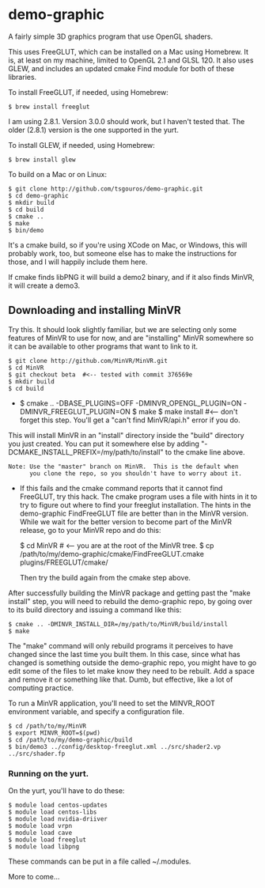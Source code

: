 # demo-graphic

A fairly simple 3D graphics program that use OpenGL shaders.

This uses FreeGLUT, which can be installed on a Mac using Homebrew.
It is, at least on my machine, limited to OpenGL 2.1 and GLSL 120.  It
also uses GLEW, and includes an updated cmake Find module for both of
these libraries.

To install FreeGLUT, if needed, using Homebrew:

    $ brew install freeglut

I am using 2.8.1. Version 3.0.0 should work, but I haven't tested
that.  The older (2.8.1) version is the one supported in the yurt.

To install GLEW, if needed, using Homebrew:

    $ brew install glew

To build on a Mac or on Linux:

    $ git clone http://github.com/tsgouros/demo-graphic.git
    $ cd demo-graphic
    $ mkdir build
    $ cd build
    $ cmake ..
    $ make
    $ bin/demo

It's a cmake build, so if you're using XCode on Mac, or Windows, this
will probably work, too, but someone else has to make the instructions
for those, and I will happily include them here.

If cmake finds libPNG it will build a demo2 binary, and if it also
finds MinVR, it will create a demo3.

## Downloading and installing MinVR

Try this.  It should look slightly familiar, but we are selecting only
some features of MinVR to use for now, and are "installing" MinVR
somewhere so it can be available to other programs that want to link
to it.

    $ git clone http://github.com/MinVR/MinVR.git
    $ cd MinVR
    $ git checkout beta  #<-- tested with commit 376569e
    $ mkdir build
    $ cd build
 *  $ cmake .. -DBASE_PLUGINS=OFF -DMINVR_OPENGL_PLUGIN=ON -DMINVR_FREEGLUT_PLUGIN=ON
    $ make
    $ make install       #<-- don't forget this step.  You'll get a
                              "can't find MinVR/api.h" error if you do.

This will install MinVR in an "install" directory inside the "build"
directory you just created.  You can put it somewhere else by adding
"-DCMAKE_INSTALL_PREFIX=/my/path/to/install" to the cmake line above.

    Note: Use the "master" branch on MinVR.  This is the default when
          you clone the repo, so you shouldn't have to worry about it.

* If this fails and the cmake command reports that it cannot find
  FreeGLUT, try this hack.  The cmake program uses a file with hints
  in it to try to figure out where to find your freeglut installation.
  The hints in the demo-graphic FindFreeGLUT file are better than in
  the MinVR version.  While we wait for the better version to become
  part of the MinVR release, go to your MinVR repo and do this:

    $ cd MinVR   # <-- you are at the root of the MinVR tree.
    $ cp /path/to/my/demo-graphic/cmake/FindFreeGLUT.cmake plugins/FREEGLUT/cmake/

  Then try the build again from the cmake step above.

After successfully building the MinVR package and getting past the
"make install" step, you will need to rebuild the demo-graphic repo,
by going over to its build directory and issuing a command like this:

    $ cmake .. -DMINVR_INSTALL_DIR=/my/path/to/MinVR/build/install
    $ make

The "make" command will only rebuild programs it perceives to have
changed since the last time you built them.  In this case, since what
has changed is something outside the demo-graphic repo, you might have
to go edit some of the files to let make know they need to be rebuilt.
Add a space and remove it or something like that.  Dumb, but
effective, like a lot of computing practice.

To run a MinVR application, you'll need to set the MINVR_ROOT
environment variable, and specify a configuration file.

    $ cd /path/to/my/MinVR
    $ export MINVR_ROOT=$(pwd)
    $ cd /path/to/my/demo-graphic/build
    $ bin/demo3 ../config/desktop-freeglut.xml ../src/shader2.vp ../src/shader.fp


### Running on the yurt.

On the yurt, you'll have to do these:

    $ module load centos-updates
    $ module load centos-libs
    $ module load nvidia-driiver
    $ module load vrpn
    $ module load cave
    $ module load freeglut
    $ module load libpng

These commands can be put in a file called ~/.modules.

More to come...



